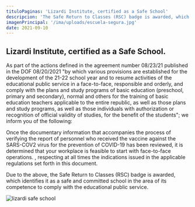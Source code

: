 ```yaml
---
tituloPaginas: 'Lizardi Institute, certified as a Safe School'
descripcion: 'The Safe Return to Classes (RSC) badge is awarded, which identifies it as a safe and committed school within the scope of its competence to comply with the educational public service.'
imagenPrincipal: '/ima/uploads/escuela-segura.jpg'
date: 2021-09-10
---
```



## Lizardi Institute, certified as a Safe School.

As part of the actions defined in the agreement number 08/23/21 published in the DOF 08/20/2021 "by which various provisions are established for the development of the 21-22 school year and to resume activities of the educational public service in a face-to-face, responsible and orderly, and comply with the plans and study programs of basic education (preschool, primary and secondary), normal and others for the training of basic education teachers applicable to the entire republic, as well as those plans and study programs, as well as those individuals with authorization or recognition of official validity of studies, for the benefit of the students"; we inform you of the following:


Once the documentary information that accompanies the process of verifying the report of personnel who received the vaccine against the SARS-COV2 virus for the prevention of COVID-19 has been reviewed, it is determined that your workplace is feasible to start with face-to-face operations. , respecting at all times the indications issued in the applicable regulations set forth in this document.


Due to the above, the Safe Return to Classes (RSC) badge is awarded, which identifies it as a safe and committed school in the area of ​​its competence to comply with the educational public service.


![lizardi safe school](/ima/uploads/normativity.jpg)